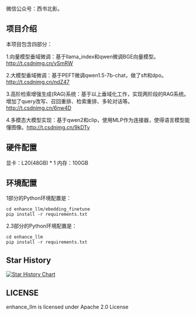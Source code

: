 微信公众号：西书北影。



## 项目介绍
本项目包含四部分：

1.向量模型垂域微调：基于llama_index和qwen微调BGE向量模型。http://t.csdnimg.cn/vSmRW

2.大模型垂域微调：基于PEFT微调qwen1.5-7b-chat，做了sft和dpo。http://t.csdnimg.cn/ndZ47

3.高阶检索增强生成(RAG)系统：基于以上垂域化工作，实现两阶段的RAG系统。增加了query改写、召回重排、检索重排、多轮对话等。http://t.csdnimg.cn/6nw4D

4.多模态大模型实现：基于qwen2和clip，使用MLP作为连接器，使得语言模型能懂图像。http://t.csdnimg.cn/9kDTy

## 硬件配置

显卡：L20(48GB) * 1 
内存：100GB

## 环境配置

1部分的Python环境配置是：
```
cd enhance_llm/ebedding_finetune
pip install -r requirements.txt
```

2.3部分的Python环境配置是：
```
cd enhance_llm
pip install -r requirements.txt
```



## Star History

[![Star History Chart](https://api.star-history.com/svg?repos=stay-leave/enhance_llm&type=Date)](https://star-history.com/#stay-leave/enhance_llm&Date)


## LICENSE

enhance_llm is licensed under Apache 2.0 License


